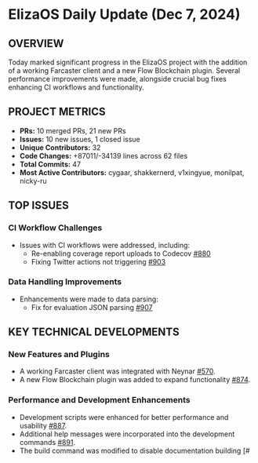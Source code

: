 # ElizaOS Daily Update (Dec 7, 2024)

## OVERVIEW 
Today marked significant progress in the ElizaOS project with the addition of a working Farcaster client and a new Flow Blockchain plugin. Several performance improvements were made, alongside crucial bug fixes enhancing CI workflows and functionality.

## PROJECT METRICS
- **PRs:** 10 merged PRs, 21 new PRs
- **Issues:** 10 new issues, 1 closed issue
- **Unique Contributors:** 32
- **Code Changes:** +87011/-34139 lines across 62 files
- **Total Commits:** 47
- **Most Active Contributors:** cygaar, shakkernerd, v1xingyue, monilpat, nicky-ru

## TOP ISSUES
### CI Workflow Challenges
- Issues with CI workflows were addressed, including:
  - Re-enabling coverage report uploads to Codecov [#880](https://github.com/elizaos/eliza/issues/880)
  - Fixing Twitter actions not triggering [#903](https://github.com/elizaos/eliza/issues/903)

### Data Handling Improvements
- Enhancements were made to data parsing:
  - Fix for evaluation JSON parsing [#907](https://github.com/elizaos/eliza/issues/907)

## KEY TECHNICAL DEVELOPMENTS
### New Features and Plugins
- A working Farcaster client was integrated with Neynar [#570](https://github.com/elizaos/eliza/pull/570).
- A new Flow Blockchain plugin was added to expand functionality [#874](https://github.com/elizaos/eliza/pull/874).

### Performance and Development Enhancements
- Development scripts were enhanced for better performance and usability [#887](https://github.com/elizaos/eliza/pull/887).
- Additional help messages were incorporated into the development commands [#891](https://github.com/elizaos/eliza/pull/891).
- The build command was modified to disable documentation building [#